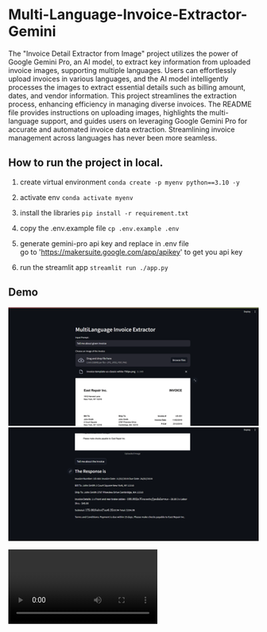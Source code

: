 # Multi-Language-Invoice-Extractor-Gemini

The "Invoice Detail Extractor from Image" project utilizes the power of Google Gemini Pro, an AI model, to extract key information from uploaded invoice images, supporting multiple languages. Users can effortlessly upload invoices in various languages, and the AI model intelligently processes the images to extract essential details such as billing amount, dates, and vendor information. This project streamlines the extraction process, enhancing efficiency in managing diverse invoices. The README file provides instructions on uploading images, highlights the multi-language support, and guides users on leveraging Google Gemini Pro for accurate and automated invoice data extraction. Streamlining invoice management across languages has never been more seamless.

## How to run the project in local.

1. create virtual environment
   `conda create -p myenv python==3.10 -y`

2. activate env
   `conda activate myenv`

3. install the libraries
   `pip install -r requirement.txt`

4. copy the .env.example file
   `cp .env.example .env`

5. generate gemini-pro api key and replace in .env file <br>
   go to 'https://makersuite.google.com/app/apikey' to get you api key

6. run the streamlit app
   `streamlit run ./app.py`

## Demo

![Alt text](image.png)
![Alt text](image-1.png)

<video src='./example/Demo.mp4'>
